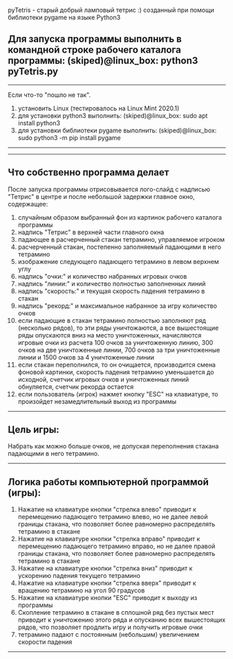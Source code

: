 pyTetris - старый добрый ламповый тетрис :)
созданный при помощи библиотеки pygame на языке Python3

Для запуска программы выполнить в командной строке
рабочего каталога программы:
  (skiped)@linux_box: python3 pyTetris.py
------------------------------------------------------

------------------------------------------------------
Если что-то "пошло не так".
1) установить Linux (тестировалось на Linux Mint 2020.1)
2) для установки python3 выполнить:
    (skiped)@linux_box: sudo apt install python3
3) для установки библиотеки pygame выполнить:
   (skiped)@linux_box: sudo python3 -m pip install pygame
------------------------------------------------------

------------------------------------------------------
Что собственно программа делает
------------------------------------------------------
После запуска программы отрисовывается лого-слайд с надписью "Тетрис"
в центре и после небольшой задержки главное окно, содержащее:
1) случайным образом выбранный фон из картинок рабочего каталога программы
2) надпись "Тетрис" в верхней части главного окна
3) падающее в расчерченный стакан тетрамино, управляемое игроком
4) расчерченный стакан, постепенно заполняемый падающими в него тетрамино
5) изображение следующего падающего тетрамино в левом верхнем углу
6) надпись "очки:" и количество набранных игровых очков
7) надпись "линии:" и количество полностью заполненных линий
8) надпись "скорость:" и текущая скорость падения тетрамино в стакан
9) надпись "рекорд:" и максимальное набранное за игру количество очков
10) если падающие в стакан тетрамино полностью заполняют ряд (несколько
    рядов), то эти ряды уничтожаются, а все вышестоящие ряды опускаются вниз
    на место уничтоженных, начисляются игровые очки из расчета 100 очков
    за уничтоженную линию, 300 очков на две уничтоженные линии,
    700 очков за три уничтоженные линии и 1500 очков за 4 уничтоженные линии
11) если стакан переполнился, то он очищается, производится смена фоновой
    картинки, скорость падения тетрамино уменьшается до исходной,
    счетчик игровых очков и уничтоженных линий обнуляется, счетчик рекорда
    остается
12) если пользователь (игрок) нажмет кнопку "ESC" на клавиатуре, то
    произойдет незамедлительный выход из программы

------------------------------------------------------
Цель игры:
------------------------------------------------------
Набрать как можно больше очков, не допуская переполнения стакана
падающими в него тетрамино.

------------------------------------------------------
Логика работы компьютерной программой (игры):
------------------------------------------------------
1) Нажатие на клавиатуре кнопки "стрелка влево" приводит к перемещению
   падающего тетрамино влево, но не далее левой границы стакана, что
   позволяет более равномерно распределять тетрамино в стакане
2) Нажатие на клавиатуре кнопки "стрелка вправо" приводит к перемещению
   падающего тетрамино вправо, но не далее правой границы стакана, что
   позволяет более равномерно распределять тетрамино в стакане
3) Нажатие на клавиатуре кнопки "стрелка вниз" приводит к ускорению
   падения текущего тетрамино
4) Нажатие на клавиатуре кнопки "стрелка вверх" приводит к вращению
   тетрамино на угол 90 градусов
5) Нажатие на клавиатуре кнопки "ESC" приводит к выходу из программы
6) Скопление тетрамино в стакане в сплошной ряд без пустых мест
   приводит к уничтожению этого ряда и опусканию всех вышестоящих рядов,
   что позволяет продлить игру и получить игровые очки
7) тетрамино падают с постоянным (небольшим) увеличением скорости падения
------------------------------------------------------
